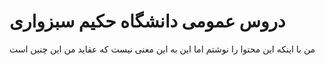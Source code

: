 # دروس عمومی دانشگاه حکیم سبزواری
من با اینکه این محتوا را نوشتم اما این به این معنی نیست که عقاید من این چنین است
